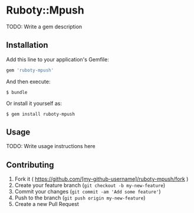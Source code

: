 # Ruboty::Mpush

TODO: Write a gem description

## Installation

Add this line to your application's Gemfile:

```ruby
gem 'ruboty-mpush'
```

And then execute:

    $ bundle

Or install it yourself as:

    $ gem install ruboty-mpush

## Usage

TODO: Write usage instructions here

## Contributing

1. Fork it ( https://github.com/[my-github-username]/ruboty-mpush/fork )
2. Create your feature branch (`git checkout -b my-new-feature`)
3. Commit your changes (`git commit -am 'Add some feature'`)
4. Push to the branch (`git push origin my-new-feature`)
5. Create a new Pull Request
